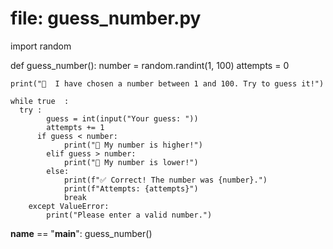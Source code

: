 # file: guess_number.py
import random

def guess_number():
    number = random.randint(1, 100)
    attempts = 0

    print("🎲  I have chosen a number between 1 and 100. Try to guess it!")

    while true  :
      try :
            guess = int(input("Your guess: "))
            attempts += 1
          if guess < number:
                print("🔼 My number is higher!")
            elif guess > number:
                print("🔽 My number is lower!")
            else:
                print(f"✅ Correct! The number was {number}.")
                print(f"Attempts: {attempts}")
                break
        except ValueError:
            print("Please enter a valid number.")

__name__ == "__main__":
    guess_number()

